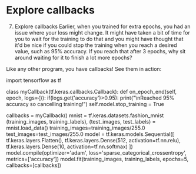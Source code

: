 # Explore callbacks

7. Explore callbacks
Earlier, when you trained for extra epochs, you had an issue where your loss might change. It might have taken a bit of time for you to wait for the training to do that and you might have thought that it'd be nice if you could stop the training when you reach a desired value, such as 95% accuracy. If you reach that after 3 epochs, why sit around waiting for it to finish a lot more epochs?

Like any other program, you have callbacks! See them in action:


import tensorflow as tf

class myCallback(tf.keras.callbacks.Callback):
  def on_epoch_end(self, epoch, logs={}):
    if(logs.get('accuracy')>0.95):
      print("\nReached 95% accuracy so cancelling training!")
      self.model.stop_training = True

callbacks = myCallback()
mnist = tf.keras.datasets.fashion_mnist
(training_images, training_labels), (test_images, test_labels) = mnist.load_data()
training_images=training_images/255.0
test_images=test_images/255.0
model = tf.keras.models.Sequential([
  tf.keras.layers.Flatten(),
  tf.keras.layers.Dense(512, activation=tf.nn.relu),
  tf.keras.layers.Dense(10, activation=tf.nn.softmax)
])
model.compile(optimizer='adam', loss='sparse_categorical_crossentropy', metrics=['accuracy'])
model.fit(training_images, training_labels, epochs=5, callbacks=[callbacks])